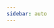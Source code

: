 ```yaml
---
sidebar: auto
---
```


<script>
export default {
  mounted () {
    window.location.href = '/code-docs/zh/'
  }
}
</script>